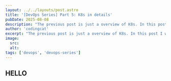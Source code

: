 ```yaml
---
layout: ../../layouts/post.astro
title: '[DevOps Series] Part 5: K8s in details'
pubDate: 2025-08-08
description: "The previous post is just a overview of K8s. In this post I will cover details of some concepts and what I usually use in my daily work"
author: 'codingcat'
excerpt: "The previous post is just a overview of K8s. In this post I will cover details of some concepts and what I usually use in my daily work"
image:
  src:
  alt:
tags: ['devops', 'devops-series']
---
```


## HELLO